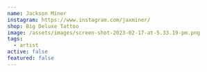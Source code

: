 ```yaml
---
name: Jackson Miner
instagram: https://www.instagram.com/jaxminer/
shop: Big Deluxe Tattoo
image: /assets/images/screen-shot-2023-02-17-at-5.33.19-pm.png
tags:
  - artist
active: false
featured: false
---
```

